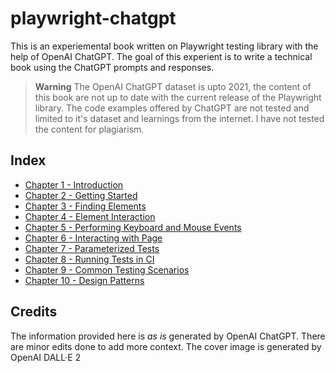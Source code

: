 # playwright-chatgpt

This is an experiemental book written on Playwright testing library with the help of OpenAI ChatGPT. 
The goal of this experient is to write a technical book using the ChatGPT prompts and responses.

> **Warning**
> The OpenAI ChatGPT dataset is upto 2021, the content of this book are not up to date with the current release of the Playwright library.
> The code examples offered by ChatGPT are not tested and limited to it's dataset and learnings from the internet. I have not tested the content for plagiarism.

## Index

- [Chapter 1 - Introduction](CHAPTER1.MD)
- [Chapter 2 - Getting Started](CHAPTER2.MD)
- [Chapter 3 - Finding Elements](CHAPTER3.MD)
- [Chapter 4 - Element Interaction](CHAPTER4.MD)
- [Chapter 5 - Performing Keyboard and Mouse Events](CHAPTER5.MD)
- [Chapter 6 - Interacting with Page](CHAPTER6.MD)
- [Chapter 7 - Parameterized Tests](CHAPTER7.MD)
- [Chapter 8 - Running Tests in CI](CHAPTER8.MD)
- [Chapter 9 - Common Testing Scenarios](CHAPTER9.MD)
- [Chapter 10 - Design Patterns](CHAPTER10.MD)

## Credits

The information provided here is _as is_ generated by OpenAI ChatGPT. There are minor edits done to add more context.
The cover image is generated by OpenAI DALL·E 2
